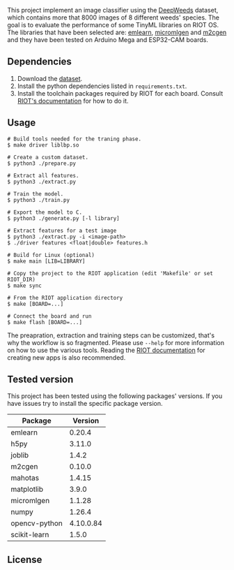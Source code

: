 This project implement an image classifier using the [DeepWeeds](https://github.com/AlexOlsen/DeepWeeds) dataset,
which contains more that 8000 images of 8 different weeds' species.
The goal is to evaluate the performance of some TinyML libraries on RIOT OS.
The libraries that have been selected are: [emlearn](https://github.com/emlearn/emlearn),
[micromlgen](https://github.com/eloquentarduino/micromlgen) and
[m2cgen](https://github.com/BayesWitnesses/m2cgen) and they have been tested on
Arduino Mega and ESP32-CAM boards.


## Dependencies
1. Download the [dataset](https://github.com/AlexOlsen/DeepWeeds).
2. Install the python dependencies listed in `requirements.txt`.
3. Install the toolchain packages required by RIOT for each board.
   Consult [RIOT's documentation](https://api.riot-os.org/getting-started.html) for how to do it.


## Usage
```
# Build tools needed for the traning phase.
$ make driver liblbp.so

# Create a custom dataset.
$ python3 ./prepare.py

# Extract all features.
$ python3 ./extract.py

# Train the model.
$ python3 ./train.py

# Export the model to C.
$ python3 ./generate.py [-l library]

# Extract features for a test image
$ python3 ./extract.py -i <image-path>
$ ./driver features <float|double> features.h

# Build for Linux (optional)
$ make main [LIB=LIBRARY]

# Copy the project to the RIOT application (edit 'Makefile' or set RIOT_DIR)
$ make sync

# From the RIOT application directory
$ make [BOARD=...]

# Connect the board and run
$ make flash [BOARD=...]
```

The preapration, extraction and training steps can be customized, that's why the workflow is
so fragmented. Please use `--help` for more information on how to use the various tools.
Reading the [RIOT documentation](https://api.riot-os.org/creating-an-application.html) for creating
new apps is also recommended.


## Tested version
This project has been tested using the following packages' versions. If you have issues try to
install the specific package version.

| Package       | Version   |
|---------------|-----------|
| emlearn       | 0.20.4    |
| h5py          | 3.11.0    |
| joblib        | 1.4.2     |
| m2cgen        | 0.10.0    |
| mahotas       | 1.4.15    |
| matplotlib    | 3.9.0     |
| micromlgen    | 1.1.28    |
| numpy         | 1.26.4    |
| opencv-python | 4.10.0.84 |
| scikit-learn  | 1.5.0     |


## License
